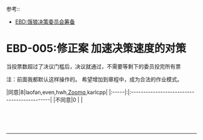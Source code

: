 参考::
  * [EBD:饿狼决策委员会筹备](EbDecissionRule.md)


# EBD-005:修正案 加速决策速度的对策 #

当投票数超过了决议门槛后，决议就通过，不需要等剩下的委员投完所有票

注：前面我都默认这样操作的。 希望增加到章程中，成为合法的作业模式。

|同意|8|laofan,even,hwh,[Zoomq](ZoomQuiet.md),karlcpp|
|:-----|:|:--------------------------------------------|
|不同意|0 |  |

<br><br><br>
<hr />